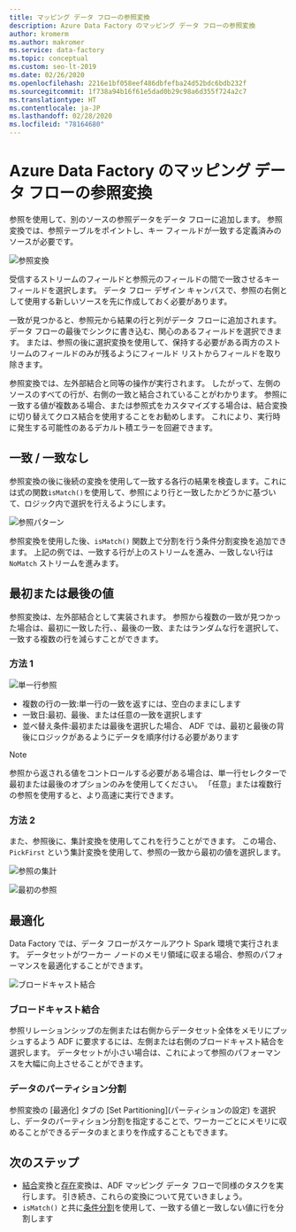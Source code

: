 ```yaml
---
title: マッピング データ フローの参照変換
description: Azure Data Factory のマッピング データ フローの参照変換
author: kromerm
ms.author: makromer
ms.service: data-factory
ms.topic: conceptual
ms.custom: seo-lt-2019
ms.date: 02/26/2020
ms.openlocfilehash: 2216e1bf058eef486dbfefba24d52bdc6bdb232f
ms.sourcegitcommit: 1f738a94b16f61e5dad0b29c98a6d355f724a2c7
ms.translationtype: HT
ms.contentlocale: ja-JP
ms.lasthandoff: 02/28/2020
ms.locfileid: "78164680"
---
```

# <a name="azure-data-factory-mapping-data-flow-lookup-transformation"></a>Azure Data Factory のマッピング データ フローの参照変換

参照を使用して、別のソースの参照データをデータ フローに追加します。 参照変換では、参照テーブルをポイントし、キー フィールドが一致する定義済みのソースが必要です。

![参照変換](media/data-flow/lookup1.png "参照")

受信するストリームのフィールドと参照元のフィールドの間で一致させるキー フィールドを選択します。 データ フロー デザイン キャンバスで、参照の右側として使用する新しいソースを先に作成しておく必要があります。

一致が見つかると、参照元から結果の行と列がデータ フローに追加されます。 データ フローの最後でシンクに書き込む、関心のあるフィールドを選択できます。 または、参照の後に選択変換を使用して、保持する必要がある両方のストリームのフィールドのみが残るようにフィールド リストからフィールドを取り除きます。

参照変換では、左外部結合と同等の操作が実行されます。 したがって、左側のソースのすべての行が、右側の一致と結合されていることがわかります。 参照に一致する値が複数ある場合、または参照式をカスタマイズする場合は、結合変換に切り替えてクロス結合を使用することをお勧めします。 これにより、実行時に発生する可能性のあるデカルト積エラーを回避できます。

## <a name="match--no-match"></a>一致 / 一致なし

参照変換の後に後続の変換を使用して一致する各行の結果を検査します。これには式の関数`isMatch()`を使用して、参照により行と一致したかどうかに基づいて、ロジック内で選択を行えるようにします。

![参照パターン](media/data-flow/lookup111.png "参照パターン")

参照変換を使用した後、```isMatch()``` 関数上で分割を行う条件分割変換を追加できます。 上記の例では、一致する行が上のストリームを進み、一致しない行は ```NoMatch``` ストリームを進みます。

## <a name="first-or-last-value"></a>最初または最後の値

参照変換は、左外部結合として実装されます。 参照から複数の一致が見つかった場合は、最初に一致した行、、最後の一致、またはランダムな行を選択して、一致する複数の行を減らすことができます。

### <a name="option-1"></a>方法 1

![単一行参照](media/data-flow/singlerowlookup.png "単一行参照")

* 複数の行の一致:単一行の一致を返すには、空白のままにします
* 一致日:最初、最後、または任意の一致を選択します
* 並べ替え条件:最初または最後を選択した場合、 ADF では、最初と最後の背後にロジックがあるようにデータを順序付ける必要があります

> [!NOTE]
> 参照から返される値をコントロールする必要がある場合は、単一行セレクターで最初または最後のオプションのみを使用してください。 「任意」または複数行の参照を使用すると、より高速に実行できます。

### <a name="option-2"></a>方法 2

また、参照後に、集計変換を使用してこれを行うことができます。 この場合、```PickFirst``` という集計変換を使用して、参照の一致から最初の値を選択します。

![参照の集計](media/data-flow/lookup333.png "参照の集計")

![最初の参照](media/data-flow/lookup444.png "最初の参照")

## <a name="optimizations"></a>最適化

Data Factory では、データ フローがスケールアウト Spark 環境で実行されます。 データセットがワーカー ノードのメモリ領域に収まる場合、参照のパフォーマンスを最適化することができます。

![ブロードキャスト結合](media/data-flow/broadcast.png "ブロードキャスト結合")

### <a name="broadcast-join"></a>ブロードキャスト結合

参照リレーションシップの左側または右側からデータセット全体をメモリにプッシュするよう ADF に要求するには、左側または右側のブロードキャスト結合を選択します。 データセットが小さい場合は、これによって参照のパフォーマンスを大幅に向上させることができます。

### <a name="data-partitioning"></a>データのパーティション分割

参照変換の [最適化] タブの [Set Partitioning]\(パーティションの設定\) を選択し、データのパーティション分割を指定することで、ワーカーごとにメモリに収めることができるデータのまとまりを作成することもできます。

## <a name="next-steps"></a>次のステップ

* [結合](data-flow-join.md)変換と[存在](data-flow-exists.md)変換は、ADF マッピング データ フローで同様のタスクを実行します。 引き続き、これらの変換について見ていきましょう。
* ```isMatch()``` と共に[条件分割](data-flow-conditional-split.md)を使用して、一致する値と一致しない値に行を分割します
